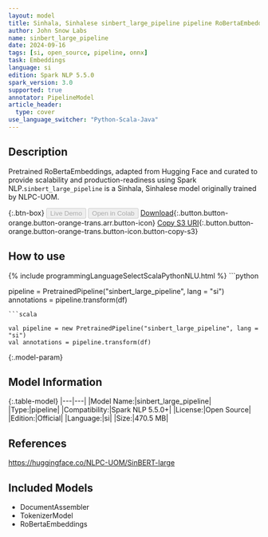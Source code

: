 ```yaml
---
layout: model
title: Sinhala, Sinhalese sinbert_large_pipeline pipeline RoBertaEmbeddings from NLPC-UOM
author: John Snow Labs
name: sinbert_large_pipeline
date: 2024-09-16
tags: [si, open_source, pipeline, onnx]
task: Embeddings
language: si
edition: Spark NLP 5.5.0
spark_version: 3.0
supported: true
annotator: PipelineModel
article_header:
  type: cover
use_language_switcher: "Python-Scala-Java"
---
```


## Description

Pretrained RoBertaEmbeddings, adapted from Hugging Face and curated to provide scalability and production-readiness using Spark NLP.`sinbert_large_pipeline` is a Sinhala, Sinhalese model originally trained by NLPC-UOM.

{:.btn-box}
<button class="button button-orange" disabled>Live Demo</button>
<button class="button button-orange" disabled>Open in Colab</button>
[Download](https://s3.amazonaws.com/auxdata.johnsnowlabs.com/public/models/sinbert_large_pipeline_si_5.5.0_3.0_1726514067000.zip){:.button.button-orange.button-orange-trans.arr.button-icon}
[Copy S3 URI](s3://auxdata.johnsnowlabs.com/public/models/sinbert_large_pipeline_si_5.5.0_3.0_1726514067000.zip){:.button.button-orange.button-orange-trans.button-icon.button-copy-s3}

## How to use



<div class="tabs-box" markdown="1">
{% include programmingLanguageSelectScalaPythonNLU.html %}
```python

pipeline = PretrainedPipeline("sinbert_large_pipeline", lang = "si")
annotations =  pipeline.transform(df)   

```
```scala

val pipeline = new PretrainedPipeline("sinbert_large_pipeline", lang = "si")
val annotations = pipeline.transform(df)

```
</div>

{:.model-param}
## Model Information

{:.table-model}
|---|---|
|Model Name:|sinbert_large_pipeline|
|Type:|pipeline|
|Compatibility:|Spark NLP 5.5.0+|
|License:|Open Source|
|Edition:|Official|
|Language:|si|
|Size:|470.5 MB|

## References

https://huggingface.co/NLPC-UOM/SinBERT-large

## Included Models

- DocumentAssembler
- TokenizerModel
- RoBertaEmbeddings